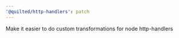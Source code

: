 ```yaml
---
'@quilted/http-handlers': patch
---
```


Make it easier to do custom transformations for node http-handlers
